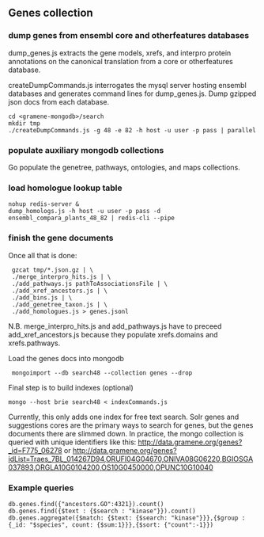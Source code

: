 ## Genes collection
###  dump genes from ensembl core and otherfeatures databases
dump_genes.js extracts the gene models, xrefs, and interpro protein annotations on the canonical translation from a core or otherfeatures database.

createDumpCommands.js interrogates the mysql server hosting ensembl databases and generates command lines for dump_genes.js.
Dump gzipped json docs from each database.
```
cd <gramene-mongodb>/search
mkdir tmp
./createDumpCommands.js -g 48 -e 82 -h host -u user -p pass | parallel
```

### populate auxiliary mongodb collections
Go populate the genetree, pathways, ontologies, and maps collections.
### load homologue lookup table
```
nohup redis-server &
dump_homologs.js -h host -u user -p pass -d ensembl_compara_plants_48_82 | redis-cli --pipe
```

### finish the gene documents
Once all that is done:
```
 gzcat tmp/*.json.gz | \
 ./merge_interpro_hits.js | \
 ./add_pathways.js pathToAssociationsFile | \
 ./add_xref_ancestors.js | \
 ./add_bins.js | \
 ./add_genetree_taxon.js | \
 ./add_homologues.js > genes.jsonl
```
N.B. merge_interpro_hits.js and add_pathways.js have to preceed add_xref_ancestors.js because they populate xrefs.domains and xrefs.pathways.

Load the genes docs into mongodb
```
 mongoimport --db search48 --collection genes --drop
```

Final step is to build indexes (optional)
```
mongo --host brie search48 < indexCommands.js
```
Currently, this only adds one index for free text search. Solr genes and suggestions cores are the primary ways to search for genes, but the genes documents there are slimmed down. In practice, the mongo collection is queried with unique identifiers like this:
http://data.gramene.org/genes?_id=F775_06278 
or
http://data.gramene.org/genes?idList=Traes_7BL_014267D94,ORUFI04G04670,ONIVA08G06220,BGIOSGA037893,ORGLA10G0104200,OS10G0450000,OPUNC10G10040

### Example queries
```
db.genes.find({"ancestors.GO":4321}).count()
db.genes.find({$text : {$search : "kinase"}}).count()
db.genes.aggregate({$match: {$text: {$search: "kinase"}}},{$group : {_id: "$species", count: {$sum:1}}},{$sort: {"count":-1}})
```
